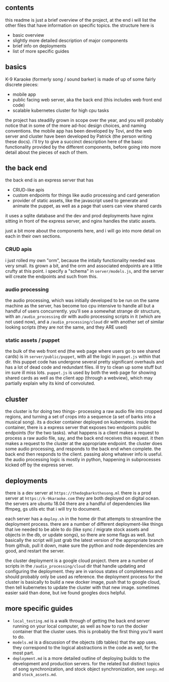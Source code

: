 ## contents
this readme is just a brief overview of the project, at the end i will
list the other files that have information on specific topics. the structure here is
- basic overview
- slightly more detailed description of major components
- brief info on deployments
- list of more specific guides


## basics
K-9 Karaoke (formerly song / sound barker) is made of up of some fairly discrete pieces:

- mobile app
- public facing web server, aka the back end (this includes web front end code)
- scalable kubernetes cluster for high cpu tasks

the project has steadilly grown in scope over the year, and you will probably
notice that in some of the more ad-hoc design choices, and naming conventions.
the mobile app has been developed by Tovi, and the web server and cluster have
been developed by Patrick (the person writing these docs). i'll try to give a
succinct description here of the basic functionality provided by the different
components, before going into more detail about the pieces of each of them.

## the back end
the back end is an express server that has
- CRUD-like apis
- custom endpoints for things like audio processing and card generation
- provider of static assets, like the javascript used to generate and animate the puppet,
as well as a page that users can view shared cards

it uses a sqlite database and the dev and prod deployments have nginx sitting in front
of the express server, and nginx handles the static assets.

just a bit more about the components here, and i will go into more detail on each
in their own sections.

### CRUD apis
i just rolled my own "orm", because the intially functionality needed was very
small. its grown a bit, and the orm and associated endpoints are a little crufty at
this point. i specify a "schema" in `server/models.js`, and the server will create
the endpoints and such from this.

### audio processing
the audio processing, which was initially developed to be run on the same machine
as the server, has become too cpu intensive to handle all but a handful of users
concurrently. you'll see a somewhat strange dir structure, with an
`/audio_processing` dir with audio processing scripts in it (which are not used now), and a
`/audio_processing/cloud` dir with another set of similar looking scripts (they are not the same, and
they ARE used)

### static assets / puppet
the bulk of the web front end (the web page where users go to see shared cards)
is in `server/public/puppet`, with all the logic in `puppet.js` within that dir.
this puppet code has undergone several pretty significant overhauls and has a lot
of dead code and redundant files. ill try to clean up some stuff but im sure ill miss
lots. `puppet.js` is used by both the web page for showing shared cards as well as
the client app (through a webview), which may partially explain why its kind of convoluted.

## cluster
the cluster is for doing two things- processing a raw audio file into cropped regions,
and turning a set of crops into a sequence (a set of barks into a musical song). its
a docker container deployed on kubernetes. inside the container, there is a express server that
exposes two endpoints public endpoints (for the two tasks). what happens is a client
makes a request to process a raw audio file, say, and the back end receives this request.
it then makes a request to the cluster at the appropriate endpoint. the cluster does
some audio processing, and responds to the back end when complete.
the back end then responds to the client. passing along whatever info is useful.
the audio processing logic is mostly in python,
happening in subprocesses kicked off by the express server.

## deployments
there is a dev server at `https://thedogbarksthesong.ml`
there is a prod server at `https://k-9karaoke.com`
they are both deployed on digital ocean. the servers are ubuntu 18.04
there are a handful of dependencies like ffmpeg, gs utils etc that i will try to document.

each server has a `deploy.sh` in the home dir that attempts to streamline the deployment
process. there are a number of different deployment-like things that ive needed to be able to
do (like sync / migrate stock assets and objects in the db, or update songs), so there
are some flags as well. but basically the script will just grab the latest version of the appropriate
branch from github, pull it down, make sure the python and node dependencies are good, and
restart the server.

the cluster deployment is a google cloud project. there are a number of scripts in the
`/audio_processing/cloud` dir that handle updating and configuring the deployment. they are
in various states of completeness and should probably only be used as reference. the deployment
process for the cluster is basically to build a new docker image, push that to google cloud, then
tell kubernetes to update the cluster with that new image. sometimes easier said than done, but ive
found googles docs helpful.


## more specific guides

- `local_testing.md` is a walk through of getting the back end server running on your local computer, as well
as how to run the docker container that the cluster uses. this is probably the first thing you'll want to
do.
- `models.md` is a discussion of the objects (db tables) that the app uses. they correspond to the logical
abstractions in the code as well, for the most part.
- `deployment.md` is a more detailed outline of deploying builds to the development and production servers.
for the related but distinct topics of song synchronization, and stock object synchronization, see
`songs.md` and `stock_assets.md`.








